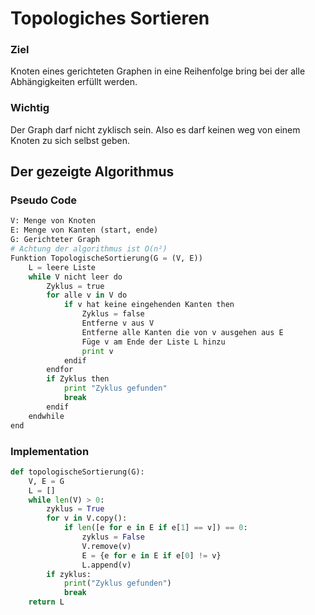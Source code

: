 # Topologiches Sortieren

### Ziel
Knoten eines gerichteten Graphen in eine Reihenfolge bring bei der alle Abhängigkeiten erfüllt werden.
### Wichtig
Der Graph darf nicht zyklisch sein. Also es darf keinen weg von einem Knoten zu sich selbst geben. 
## Der gezeigte Algorithmus
### Pseudo Code

```python
V: Menge von Knoten
E: Menge von Kanten (start, ende)
G: Gerichteter Graph
# Achtung der algorithmus ist O(n²)
Funktion TopologischeSortierung(G = (V, E))
    L = leere Liste
    while V nicht leer do
        Zyklus = true
        for alle v in V do
            if v hat keine eingehenden Kanten then
                Zyklus = false
                Entferne v aus V
                Entferne alle Kanten die von v ausgehen aus E
                Füge v am Ende der Liste L hinzu
                print v
            endif
        endfor
        if Zyklus then
            print "Zyklus gefunden"
            break
        endif
    endwhile                
end    
```
### Implementation
```python
def topologischeSortierung(G):
    V, E = G
    L = []
    while len(V) > 0:
        zyklus = True
        for v in V.copy():
            if len([e for e in E if e[1] == v]) == 0:
                zyklus = False
                V.remove(v)
                E = {e for e in E if e[0] != v}
                L.append(v)
        if zyklus:
            print("Zyklus gefunden")
            break
    return L 
```